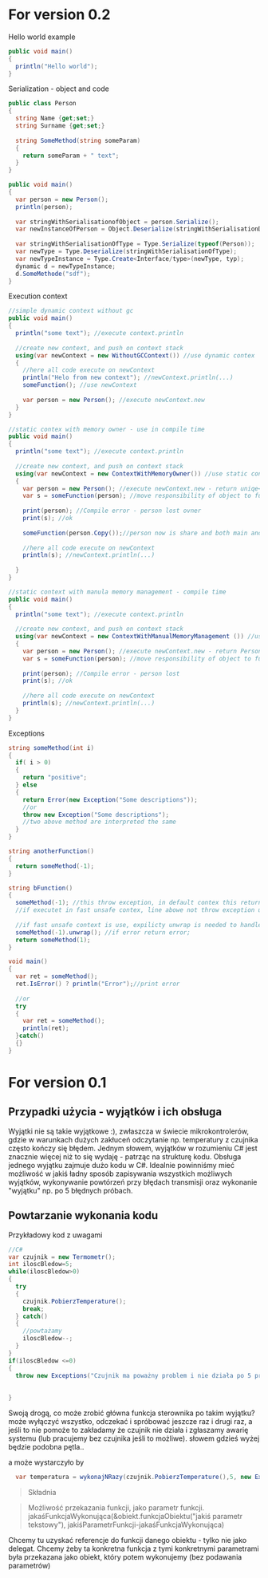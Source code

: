 # For version 0.2
Hello world example
``` C#
public void main()
{
  println("Hello world");
}
```

Serialization - object and code
``` C#
public class Person
{
  string Name {get;set;}
  string Surname {get;set;}
  
  string SomeMethod(string someParam)
  {
    return someParam + " text";
  }
}

public void main()
{
  var person = new Person();
  println(person); 
  
  var stringWithSerialisationofObject = person.Serialize();
  var newInstanceOfPerson = Object.Deserialize(stringWithSerialisationData);
  
  var stringWithSerialisationOfType = Type.Serialize(typeof(Person));
  var newType = Type.Deserialize(stringWithSerialisationOfType);
  var newTypeInstance = Type.Create<Interface/type>(newType, typ); 
  dynamic d = newTypeInstance;
  d.SomeMethode("sdf"); 
}
```

Execution context
``` C#
//simple dynamic context without gc
public void main()
{
  println("some text"); //execute context.println
  
  //create new context, and push on context stack
  using(var newContext = new WithoutGCContext()) //use dynamic contex
  {
    //here all code execute on newContext
    println("Helo from new context"); //newContext.println(...)
    someFunction(); //use newContext
    
    var person = new Person(); //execute newContext.new
  }  
}

//static contex with memory owner - use in compile time
public void main()
{
  println("some text"); //execute context.println
  
  //create new context, and push on context stack
  using(var newContext = new ContextWithMemoryOwner()) //use static context used in compile time
  {
    var person = new Person(); //execute newContext.new - return uniqe<Person>
    var s = someFunction(person); //move responsibility of object to function
    
    print(person); //Compile error - person lost ovner
    print(s); //ok
    
    someFunction(person.Copy());//person now is share and both main and somefunction responsibility for it
    
    //here all code execute on newContext
    println(s); //newContext.println(...)     
    
  }  
}

//static context with manula memory management - compile time
public void main()
{
  println("some text"); //execute context.println
  
  //create new context, and push on context stack
  using(var newContext = new ContextWithManualMemoryManagement ()) //use static context used in compile time
  {
    var person = new Person(); //execute newContext.new - return Person*
    var s = someFunction(person); //move responsibility of object to function
    
    print(person); //Compile error - person lost 
    print(s); //ok
    
    //here all code execute on newContext
    println(s); //newContext.println(...)
  }  
}
```

Exceptions
``` C#
string someMethod(int i)
{
  if( i > 0)
  {
    return "positive";
  } else
  {
    return Error(new Exception("Some descriptions"));
    //or
    throw new Exception("Some descriptions");
    //two above method are interpreted the same
  }
}

string anotherFunction()
{
  return someMethod(-1);
}

string bFunction()
{
  someMethod(-1); //this throw exception, in default contex this return error and exit function;
  //if executet in fast unsafe contex, line abowe not throw exception until explicity unwrap.
  
  //if fast unsafe context is use, expilicty unwrap is needed to handle error
  someMethod(-1).unwrap(); //if error return error;
  return someMethod(1);
}

void main()
{
  var ret = someMethod();
  ret.IsError() ? println("Error");//print error
  
  //or
  try
  {
    var ret = someMethod();
    println(ret);
  }catch()
  {}
}


```

# For version 0.1

## Przypadki użycia - wyjątków i ich obsługa

Wyjątki nie są takie wyjątkowe :), zwłaszcza w świecie mikrokontrolerów, gdzie w warunkach dużych zakłuceń odczytanie np. temperatury z czujnika często kończy się błędem.
Jednym słowem, wyjątków w rozumieniu C# jest znacznie więcej niż to się wydaję - patrząc na strukturę kodu.
Obsługa jednego wyjątku zajmuje dużo kodu w C#.
Idealnie powinniśmy mieć możliwość w jakiś ładny sposób zapisywania wszystkich możliwych wyjątków, wykonywanie powtórzeń przy błędach transmisji
oraz wykonanie "wyjątku" np. po 5 błędnych próbach.

## Powtarzanie wykonania kodu
Przykładowy kod z uwagami

``` C#
//C#
var czujnik = new Termometr();
int iloscBledow=5;
while(iloscBledow>0)
{
  try
  {
    czujnik.PobierzTemperature();
    break;
  } catch()
  {
    //powtażamy
    iloscBledow--;  
  }
}
if(iloscBledow <=0)
{
  throw new Exceptions("Czujnik ma poważny problem i nie działa po 5 próbach"); 
  
  
}

```

Swoją drogą, co może zrobić główna funkcja sterownika po takim wyjątku?
może wyłączyć wszystko, odczekać i spróbować jeszcze raz i drugi raz,
a jeśli to nie pomoże to zakładamy że czujnik nie działa i zgłaszamy awarię systemu (lub pracujemy bez czujnika jeśli to możliwe).
słowem gdzieś wyżej będzie podobna pętla..

a może wystarczyło by
``` C#
  var temperatura = wykonajNRazy(czujnik.PobierzTemperature(),5, new Exceptions("Czujnik ma poważny problem i nie działa po 5 próbach")); 
```

> Składnia

> Możliwość przekazania funkcji, jako parametr funkcji.
> jakaśFunkcjaWykonująca(&obiekt.funkcjaObiektu("jakiś parametr tekstowy"), jakiśParametrFunkcji-jakaśFunkcjaWykonująca)

Chcemy tu uzyskać referencje do funkcji danego obiektu - tylko nie jako delegat. Chcemy żeby ta konkretna funkcja z tymi konkretnymi parametrami 
była przekazana jako obiekt, który potem wykonujemy (bez podawania parametrów)
